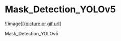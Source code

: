 # Mask_Detection_YOLOv5

![image][([picture or gif url](https://github.com/xscapex/Mask_Detection_YOLOv5/blob/main/dataflow.PNG)]

Mask_Detection_YOLOv5
